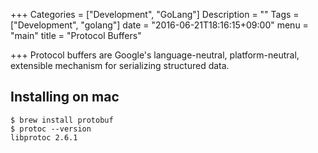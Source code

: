 +++
Categories = ["Development", "GoLang"]
Description = ""
Tags = ["Development", "golang"]
date = "2016-06-21T18:16:15+09:00"
menu = "main"
title = "Protocol Buffers"

+++
Protocol buffers are Google's language-neutral, platform-neutral, extensible
mechanism for serializing structured data.

## Installing on mac

```
$ brew install protobuf 
$ protoc --version
libprotoc 2.6.1
```
